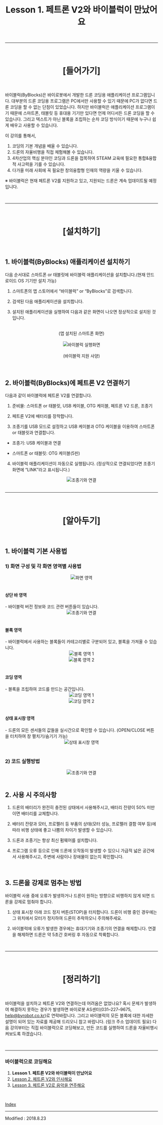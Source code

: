 <br>

<div align="center">
    <h1>Lesson 1. 페트론 V2와 바이블럭이 만났어요</h1>
</div>

<br>

---

<br>


<div align="center">
    <h1>[들어가기]</h1>
</div>

<br>

바이블럭(ByBlocks)은 바이로봇에서 개발한 드론 코딩용 애플리케이션 프로그램입니다. 대부분의 드론 코딩용 프로그램은 PC에서만 사용할 수 있기 때문에 PC가 없다면 드론 코딩을 할 수 없는 단점이 있었습니다. 하지만 바이블럭은 애플리케이션 프로그램이기 때문에 스마트폰, 태블릿 등 휴대용 기기만 있다면 언제 어디서든 드론 코딩을 할 수 있습니다. 그리고 텍스트가 아닌 블록을 조립하는 순차 코딩 방식이기 때문에 누구나 쉽게 배우고 사용할 수 있습니다.

이 강의를 통해서,
1. 코딩의 기본 개념을 배울 수 있습니다.
2. 드론의 자율비행을 직접 체험해볼 수 있습니다. 
3. 4차산업의 핵심 분야인 코딩과 드론을 접목하여 STEAM 교육에 필요한 통합&융합적 사고력을 기를 수 있습니다. 
4. 다가올 미래 사회에 꼭 필요한 창의융합형 인재의 역량을 키울 수 있습니다.

※ 바이블럭은 현재 페트론 V2를 지원하고 있고, 지원되는 드론은 계속 업데이트될 예정입니다.


<br>

---

<br>


<div align="center">
    <h1>[설치하기]</h1>
</div>

<br>

<h2> 1. 바이블럭(ByBlocks) 애플리케이션 설치하기</h2>

다음 순서대로 스마트폰 or 태블릿에 바이블럭 애플리케이션을 설치합니다.(현재 안드로이드 OS 기기만 설치 가능)

1) 스마트폰의 앱 스토어에서 “바이블럭” or “ByBlocks”로 검색합니다.

2) 검색된 다음 애플리케이션을 설치합니다.

3) 설치된 애플리케이션을 실행하여 다음과 같은 화면이 나오면 정상적으로 설치된 것입니다.

<br>

<div align="center">
    (앱 설치된 스마트폰 화면)
</div>

<br>

<div align="center">
    <img src="images/image1.png" alt="바이블럭 실행화면">
</div>

<br>

<div align="center">
    (바이블럭 지원 사양)
</div>


<br>
<br>


<h2> 2. 바이블럭(ByBlocks)에 페트론 V2 연결하기</h2>

다음과 같이 바이블럭에 페트론 V2를 연결합니다.

1) 준비물: 스마트폰 or 태블릿, USB 케이블, OTG 케이블, 페트론 V2 드론, 조종기

2) 페트론 V2에 배터리를 장착합니다.

3) 조종기를 USB 모드로 설정하고 USB 케이블과 OTG 케이블을 이용하여 스마트폰 or 태블릿과 연결합니다.

- 조종기: USB 케이블과 연결

- 스마트폰 or 태블릿: OTG 케이블(5핀)

4) 바이블럭 애플리케이션이 자동으로 실행됩니다. (정상적으로 연결되었다면 조종기 화면에 “LINK”라고 표시됩니다.)

<div align="center">
    <img src="images/image2.png" alt="조종기와 연결">
</div>


<br>

---

<br>


<div align="center">
    <h1>[알아두기]</h1>
</div>

<br>

<h2>1. 바이블럭 기본 사용법</h2>

<h3>1) 화면 구성 및 각 화면 영역별 사용법</h3>

<div align="center">
    <img src="images/image3.png" alt="화면 영역">
</div>

<br>

<h4>상단 바 영역</h4>
- 바이블럭 버전 정보와 코드 관련 버튼들이 있습니다.

<div align="center">
    <img src="images/image4.png" alt="조종기와 연결">
</div>

<br>

<h4>블록 영역</h4>
- 바이블럭에서 사용하는 블록들이 카테고리별로 구분되어 있고, 블록을 가져올 수 있습니다.

<div align="center">
    <img src="images/image5.png" alt="블록 영역 1">
    <br>
    <img src="images/image6.png" alt="블록 영역 2">
</div>

<br>

<h4>코딩 영역</h4>
- 블록을 조립하여 코드를 만드는 공간입니다.

<div align="center">
    <img src="images/image7.png" alt="코딩 영역 1">
    <br>
    <img src="images/image8.png" alt="코딩 영역 2">
</div>

<br>

<h4>상태 표시창 영역</h4>
- 드론의 모든 센서들의 값들을 실시간으로 확인할 수 있습니다. (OPEN/CLOSE 버튼을 터치하여 창 펼치기/숨기기 가능)

<div align="center">
    <img src="images/image9.png" alt="상태 표시창 영역">
</div>


<br>


<h3> 2) 코드 실행방법</h3>
<div align="center">
    <img src="images/image9.png" alt="조종기와 연결">
</div>

<br>

<h2> 2. 사용 시 주의사항</h2>

1) 드론의 배터리가 완전히 충전된 상태에서 사용해주시고, 배터리 잔량이 50% 미만이면 배터리를 교체합니다.

2) 배터리 잔량과 모터, 프로펠러 등 부품의 상태(모터 성능, 프로펠러 결함 여부 등)에 따라 비행 상태에 좋고 나쁨의 차이가 발생할 수 있습니다.

3) 드론과 조종기는 항상 최신 펌웨어를 설치합니다.

4) 프로그램 오류 등으로 인해 드론에 오작동이 발생할 수 있으니 가급적 넓은 공간에서 사용해주시고, 주변에 사람이나 장애물이 없는지 확인합니다.

<br>

<h2> 3. 드론을 강제로 멈추는 방법</h2>

바이블럭 사용 중에 오류가 발생하거나 드론이 원하는 방향으로 비행하지 않게 되면 드론을 강제로 멈춰야 합니다.

1) 상태 표시창 아래 코드 정지 버튼(STOP)을 터치합니다. 드론이 비행 중인 경우에는 그 위치에서 모터가 정지하여 드론이 추락하오니 주의해주세요.

2) 바이블럭에 오류가 발생한 경우에는 휴대기기와 조종기의 연결을 해제합니다. 연결을 해제하면 드론은 약 5초간 호버링 후 자동으로 착륙합니다.


<br>

---

<br>


<div align="center">
    <h1>[정리하기]</h1>
</div>

<br>

바이블럭을 설치하고 페트론 V2와 연결하는데 어려움은 없었나요? 혹시 문제가 발생하여 해결하지 못하는 경우가 발생하면 바이로봇 AS센터(031–227–9675, help@byrobot.co.kr)로 연락바랍니다. 그리고 바이블럭의 모든 블록에 대한 자세한 설명이 되어 있는 자료를 제공해 드리오니 참고 바랍니다. (링크 주소 업데이트 필요) 다음 강의부터는 직접 바이블럭으로 코딩해보고, 만든 코드를 실행하여 드론을 자율비행시켜보도록 하겠습니다.


<br>

---

<h3>바이블럭으로 코딩해요</h3>

 1. **Lesson 1. 페트론 V2와 바이블럭이 만났어요**
 2. [Lesson 2. 페트론 V2와 인사해요](lesson2)
 3. [Lesson 3. 페트론 V2로 음악을 연주해요](lesson3)

<br>

[Index](../index.md)

---

Modified : 2018.8.23
